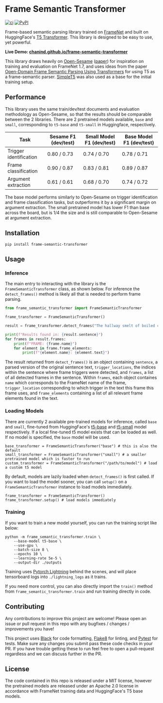# Frame Semantic Transformer

[![ci](https://img.shields.io/github/workflow/status/chanind/frame-semantic-transformer/CI/main)](https://github.com/chanind/frame-semantic-transformer)
[![PyPI](https://img.shields.io/pypi/v/frame-semantic-transformer?color=blue)](https://pypi.org/project/frame-semantic-transformer/)

Frame-based semantic parsing library trained on [FrameNet](https://framenet2.icsi.berkeley.edu/) and built on HuggingFace's [T5 Transformer](https://huggingface.co/docs/transformers/model_doc/t5). This library is designed to be easy to use, yet powerful.

**Live Demo: [chanind.github.io/frame-semantic-transformer](https://chanind.github.io/frame-semantic-transformer)**

This library draws heavily on [Open-Sesame](https://github.com/swabhs/open-sesame) ([paper](https://arxiv.org/abs/1706.09528)) for inspiration on training and evaluation on FrameNet 1.7, and uses ideas from the paper [Open-Domain Frame Semantic Parsing Using Transformers](https://arxiv.org/abs/2010.10998) for using T5 as a frame-semantic parser. [SimpleT5](https://github.com/Shivanandroy/simpleT5) was also used as a base for the initial training setup.

## Performance

This library uses the same train/dev/test documents and evaluation methodology as Open-Sesame, so that the results should be comparable between the 2 libraries. There are 2 pretrained models available, `base` and `small`, corresponding to `t5-base` and `t5-small` in Huggingface, respectively.

| Task                   | Sesame F1 (dev/test) | Small Model F1 (dev/test) | Base Model F1 (dev/test) |
| ---------------------- | -------------------- | ------------------------- | ------------------------ |
| Trigger identification | 0.80 / 0.73          | 0.74 / 0.70               | 0.78 / 0.71              |
| Frame classification   | 0.90 / 0.87          | 0.83 / 0.81               | 0.89 / 0.87              |
| Argument extraction    | 0.61 / 0.61          | 0.68 / 0.70               | 0.74 / 0.72              |

The base model performs similarly to Open-Sesame on trigger identification and frame classification tasks, but outperforms it by a significant margin on argument extraction. The small pretrained model has lower F1 than base across the board, but is 1/4 the size and is still comparable to Open-Sesame at argument extraction.

## Installation

```
pip install frame-semantic-transformer
```

## Usage

### Inference

The main entry to interacting with the library is the `FrameSemanticTransformer` class, as shown below. For inference the `detect_frames()` method is likely all that is needed to perform frame parsing.

```python
from frame_semantic_transformer import FrameSemanticTransformer

frame_transformer = FrameSemanticTransformer()

result = frame_transformer.detect_frames("The hallway smelt of boiled cabbage and old rag mats.")

print(f"Results found in: {result.sentence}")
for frames in result.frames:
    print(f"FRAME: {frame.name}")
    for element in frame.frame_elements:
        print(f"{element.name}: {element.text}")
```

The result returned from `detect_frames()` is an object containing `sentence`, a parsed version of the original sentence text, `trigger_locations`, the indices within the sentence where frame triggers were detected, and `frames`, a list of all detected frames in the sentence. Within `frames`, each object containes `name` which corresponds to the FrameNet name of the frame, `trigger_location` corresponding to which trigger in the text this frame this frame uses, and `frame_elements` containing a list of all relevant frame elements found in the text.

### Loading Models

There are currently 2 available pre-trained models for inference, called `base` and `small`, fine-tuned from HuggingFace's [t5-base](https://huggingface.co/t5-base) and [t5-small](https://huggingface.co/t5-base) model respectively. If a local fine-tuned t5 model exists that can be loaded as well. If no model is specified, the `base` model will be used.

```
base_transformer = FrameSemanticTransformer("base") # this is also the default
small_transformer = FrameSemanticTransformer("small") # a smaller pretrained model which is faster to run
custom_transformer = FrameSemanticTransformer("/path/to/model") # load a custom t5 model
```

By default, models are lazily loaded when `detect_frames()` is first called. If you want to load the model sooner, you can call `setup()` on a `FrameSemanticTransformer` instance to load models immediately.

```
frame_transformer = FrameSemanticTransformer()
frame_transformer.setup() # load models immediately
```

### Training

If you want to train a new model yourself, you can run the training script like below:

```
python -m frame_semantic_transformer.train \
    --base-model t5-base \
    --use-gpu \
    --batch-size 8 \
    --epochs 10 \
    --learning-rate 5e-5 \
    --output-dir ./outputs
```

Training uses [Pytorch Lightning](https://www.pytorchlightning.ai/) behind the scenes, and will place tensorboard logs into `./lightning_logs` as it trains.

If you need more control, you can also directly import the `train()` method from `frame_semantic_transformer.train` and run training directly in code.

## Contributing

Any contributions to improve this project are welcome! Please open an issue or pull request in this repo with any bugfixes / changes / improvements you have!

This project uses [Black](https://github.com/psf/black) for code formatting, [Flake8](https://flake8.pycqa.org/en/latest/) for linting, and [Pytest](https://docs.pytest.org/) for tests. Make sure any changes you submit pass these code checks in your PR. If you have trouble getting these to run feel free to open a pull-request regardless and we can discuss further in the PR.

## License

The code contained in this repo is released under a MIT license, however the pretrained models are released under an Apache 2.0 license in accordance with FrameNet training data and HuggingFace's T5 base models.

